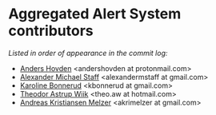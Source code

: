 # Aggregated Alert System contributors

*Listed in order of appearance in the commit log:*

* [Anders Hovden](https://github.com/ddabble) \<andershovden at protonmail.com\>
* [Alexander Michael Staff](https://github.com/tralphium) \<alexandermstaff at gmail.com\>
* [Karoline Bonnerud](https://github.com/karolbon) \<kbonnerud at gmail.com\>
* [Theodor Astrup Wiik](https://github.com/tjedor) \<theo.aw at hotmail.com\>
* [Andreas Kristiansen Melzer](https://github.com/akrimelzer) \<akrimelzer at gmail.com\>
